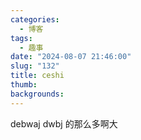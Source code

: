 ```yaml
---
categories:
  - 博客
tags:
  - 趣事
date: "2024-08-07 21:46:00"
slug: "132"
title: ceshi
thumb: 
backgrounds:
---
```


debwaj dwbj 
的那么多啊大